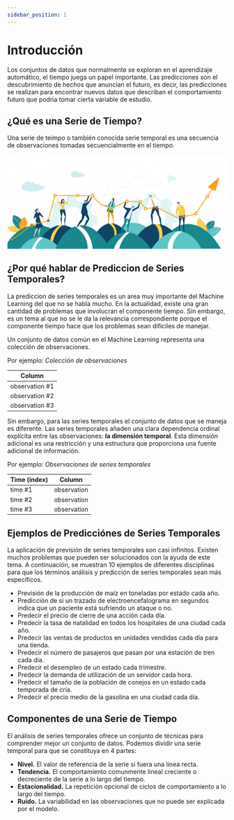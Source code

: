 ```yaml
---
sidebar_position: 1
---
```


# Introducción

Los conjuntos de datos que normalmente se exploran en el aprendizaje automático, el tiempo juega un papel importante. Las predicciones son el descubrimiento de hechos que anuncian el futuro, es decir, las predicciones se realizan para encontrar nuevos datos que describan el comportamiento futuro que podria tomar cierta variable de estudio.

## ¿Qué es una Serie de Tiempo?

Una serie de teimpo o también conocida serie temporal es una secuencia de observaciones tomadas secuencialmente en el tiempo.

![Representación de una serie de tiempo](./img/serie%20de%20tiempo.jpeg)

## ¿Por qué hablar de Prediccion de Series Temporales?

La prediccion de series temporales es un area muy importante del Machine Learning del que no se habla mucho. En la actualidad, existe una gran cantidad de problemas que involucran el componente tiempo. Sin embargo, es un tema al que no se le da la relevancia correspondiente porque el componente tiempo hace que los problemas sean dificiles de manejar.

Un conjunto de datos común en el Machine Learning representa una colección de observaciones.

Por ejemplo: *Colección de observaciones*

<table>
    <thead>
        <tr>
            <th>Column</th>
        </tr>
    </thead>
    <tbody>
        <tr>
            <td>observation #1</td>
        </tr>
        <tr>
            <td>observation #2</td>
        </tr>
        <tr>
            <td>observation #3</td>
        </tr>
    </tbody>
</table>

Sin embargo, para las series temporales el conjunto de datos que se maneja es diferente. Las series temporales añaden una clara dependencia ordinal explícita entre las observaciones: **la dimensión temporal**. Esta dimensión adicional es una restricción y una estructura que proporciona una fuente adicional de información.

Por ejemplo: *Observaciones de series temporales*

<table>
    <thead>
        <tr>
            <th>Time (index)</th>
            <th>Column</th>
        </tr>
    </thead>
    <tbody>
        <tr>
            <td>time #1</td>
            <td>observation</td>
        </tr>
        <tr>
            <td>time #2</td>
            <td>observation</td>
        </tr>
        <tr>
            <td>time #3</td>
            <td>observation</td>
        </tr>
    </tbody>
</table>

## Ejemplos de Predicciónes de Series Temporales

La aplicación de previsión de series temporales son casi infinitos. Existen muchos problemas que pueden ser solucionados con la ayuda de este tema. A continuación, se muestran 10 ejemplos de diferentes disciplinas para que los términos análisis y predicción de series temporales sean más específicos.

- Previsión de la producción de maíz en toneladas por estado cada año.
- Predicción de si un trazado de electroencefalograma en segundos indica que un paciente está sufriendo un ataque o no.
- Predecir el precio de cierre de una acción cada día.
- Predecir la tasa de natalidad en todos los hospitales de una ciudad cada año.
- Predecir las ventas de productos en unidades vendidas cada día para una tienda.
- Predecir el número de pasajeros que pasan por una estación de tren cada día.
- Predecir el desempleo de un estado cada trimestre.
- Predecir la demanda de utilización de un servidor cada hora.
- Predecir el tamaño de la población de conejos en un estado cada temporada de cría.
- Predecir el precio medio de la gasolina en una ciudad cada día.

## Componentes de una Serie de Tiempo

El análisis de series temporales ofrece un conjunto de técnicas para comprender mejor un conjunto de datos. Podemos dividir una serie temporal para que se constituya en 4 partes: 

- **Nivel.** El valor de referencia de la serie si fuera una línea recta.
- **Tendencia.** El comportamiento comunmente lineal creciente o decreciente de la serie a lo largo del tiempo.
- **Estacionalidad.** La repetición opcional de ciclos de comportamiento a lo largo del tiempo.
- **Ruido.** La variabilidad en las observaciones que no puede ser explicada por el modelo.